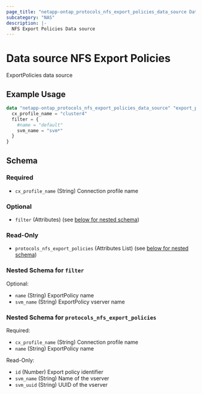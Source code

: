 ```yaml
---
page_title: "netapp-ontap_protocols_nfs_export_policies_data_source Data Source - terraform-provider-netapp-ontap"
subcategory: "NAS"
description: |-
  NFS Export Policies Data source
---
```


# Data source NFS Export Policies

ExportPolicies data source

## Example Usage
```terraform
data "netapp-ontap_protocols_nfs_export_policies_data_source" "export_policies" {
  cx_profile_name = "cluster4"
  filter = {
    #name = "default"
    svm_name = "svm*"
  }
}
```



<!-- schema generated by tfplugindocs -->
## Schema

### Required

- `cx_profile_name` (String) Connection profile name

### Optional

- `filter` (Attributes) (see [below for nested schema](#nestedatt--filter))

### Read-Only

- `protocols_nfs_export_policies` (Attributes List) (see [below for nested schema](#nestedatt--protocols_nfs_export_policies))

<a id="nestedatt--filter"></a>
### Nested Schema for `filter`

Optional:

- `name` (String) ExportPolicy name
- `svm_name` (String) ExportPolicy vserver name


<a id="nestedatt--protocols_nfs_export_policies"></a>
### Nested Schema for `protocols_nfs_export_policies`

Required:

- `cx_profile_name` (String) Connection profile name
- `name` (String) ExportPolicy name

Read-Only:

- `id` (Number) Export policy identifier
- `svm_name` (String) Name of the vserver
- `svm_uuid` (String) UUID of the vserver


